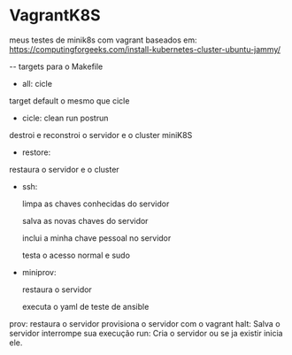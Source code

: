 # VagrantK8S
meus testes de minik8s com vagrant
baseados em:
https://computingforgeeks.com/install-kubernetes-cluster-ubuntu-jammy/

-- targets para o Makefile
- all: cicle

 target default o mesmo que cicle

- cicle: clean run postrun

 destroi e reconstroi o servidor e o cluster miniK8S

- restore:

 restaura o servidor e o cluster 

- ssh:

  limpa as chaves conhecidas do servidor

  salva as novas chaves do servidor

  inclui a minha chave pessoal no servidor

  testa o acesso normal e sudo

- miniprov:

  restaura o servidor
 
  executa o yaml de teste de ansible

prov:
  restaura o servidor
  provisiona o servidor com o vagrant
halt:
  Salva o servidor
  interrompe sua execução
run:
  Cria o servidor
  ou se ja existir inicia ele.


